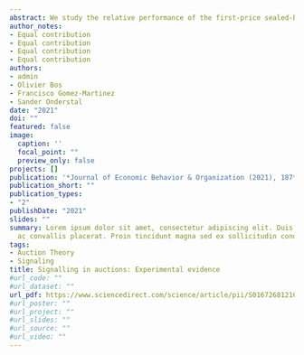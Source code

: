 ```yaml
---
abstract: We study the relative performance of the first-price sealed-bid auction, the second-price sealed-bid auction, and the all-pay sealed-bid auction in a laboratory experiment where bidders can signal information through their bidding behaviour to an outside observer. We consider two different information settings: the auctioneer reveals either the identity of the winning bidder only, or she also reveals the bidders' payments to an outside observer. We find that the all-pay sealed-bid auction in which the bidders' payments are revealed outperforms the other mechanisms in terms of revenue, while this mechanism underperforms in terms of efficiency relative to the winner-pay auctions.
author_notes:
- Equal contribution
- Equal contribution
- Equal contribution
- Equal contribution
authors:
- admin
- Olivier Bos
- Francisco Gomez-Martinez
- Sander Onderstal
date: "2021"
doi: ""
featured: false
image:
  caption: ''
  focal_point: ""
  preview_only: false
projects: []
publication: '*Journal of Economic Behavior & Organization (2021), 187*, 448-469 '
publication_short: ""
publication_types:
- "2"
publishDate: "2021"
slides: ""
summary: Lorem ipsum dolor sit amet, consectetur adipiscing elit. Duis posuere tellus
  ac convallis placerat. Proin tincidunt magna sed ex sollicitudin condimentum.
tags:
- Auction Theory
- Signaling
title: Signalling in auctions: Experimental evidence
#url_code: ""
#url_dataset: ""
url_pdf: https://www.sciencedirect.com/science/article/pii/S0167268121001426
#url_poster: ""
#url_project: ""
#url_slides: ""
#url_source: ""
#url_video: ""
---
```



